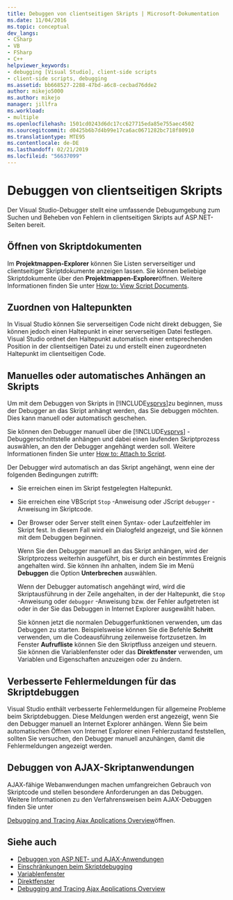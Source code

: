 ```yaml
---
title: Debuggen von clientseitigen Skripts | Microsoft-Dokumentation
ms.date: 11/04/2016
ms.topic: conceptual
dev_langs:
- CSharp
- VB
- FSharp
- C++
helpviewer_keywords:
- debugging [Visual Studio], client-side scripts
- client-side scripts, debugging
ms.assetid: bb668527-2288-47bd-a6c8-cecbad76dde2
author: mikejo5000
ms.author: mikejo
manager: jillfra
ms.workload:
- multiple
ms.openlocfilehash: 1501cd0243d6dc17cc627715eda85e755aec4502
ms.sourcegitcommit: d0425b6b7d4b99e17ca6ac0671282bc718f80910
ms.translationtype: MTE95
ms.contentlocale: de-DE
ms.lasthandoff: 02/21/2019
ms.locfileid: "56637099"
---
```

# <a name="client-side-script-debugging"></a>Debuggen von clientseitigen Skripts
Der Visual Studio-Debugger stellt eine umfassende Debugumgebung zum Suchen und Beheben von Fehlern in clientseitigen Skripts auf ASP.NET-Seiten bereit.

## <a name="opening-script-documents"></a>Öffnen von Skriptdokumenten
Im **Projektmappen-Explorer** können Sie Listen serverseitiger und clientseitiger Skriptdokumente anzeigen lassen. Sie können beliebige Skriptdokumente über den **Projektmappen-Explorer**öffnen. Weitere Informationen finden Sie unter [How to: View Script Documents](../debugger/how-to-view-script-documents.md).

## <a name="breakpoint-mapping"></a>Zuordnen von Haltepunkten
 In Visual Studio können Sie serverseitigen Code nicht direkt debuggen, Sie können jedoch einen Haltepunkt in einer serverseitigen Datei festlegen. Visual Studio ordnet den Haltepunkt automatisch einer entsprechenden Position in der clientseitigen Datei zu und erstellt einen zugeordneten Haltepunkt im clientseitigen Code.

## <a name="manually-or-automatically-attaching-to-script"></a>Manuelles oder automatisches Anhängen an Skripts
 Um mit dem Debuggen von Skripts in [!INCLUDE[vsprvs](../code-quality/includes/vsprvs_md.md)]zu beginnen, muss der Debugger an das Skript anhängt werden, das Sie debuggen möchten. Dies kann manuell oder automatisch geschehen.

 Sie können den Debugger manuell über die [!INCLUDE[vsprvs](../code-quality/includes/vsprvs_md.md)] -Debuggerschnittstelle anhängen und dabei einen laufenden Skriptprozess auswählen, an den der Debugger angehängt werden soll. Weitere Informationen finden Sie unter [How to: Attach to Script](../debugger/how-to-attach-to-script.md).

 Der Debugger wird automatisch an das Skript angehängt, wenn eine der folgenden Bedingungen zutrifft:

- Sie erreichen einen im Skript festgelegten Haltepunkt.

- Sie erreichen eine VBScript `Stop` -Anweisung oder JScript `debugger` -Anweisung im Skriptcode.

- Der Browser oder Server stellt einen Syntax- oder Laufzeitfehler im Skript fest. In diesem Fall wird ein Dialogfeld angezeigt, und Sie können mit dem Debuggen beginnen.

  Wenn Sie den Debugger manuell an das Skript anhängen, wird der Skriptprozess weiterhin ausgeführt, bis er durch ein bestimmtes Ereignis angehalten wird. Sie können ihn anhalten, indem Sie im Menü **Debuggen** die Option **Unterbrechen** auswählen.

  Wenn der Debugger automatisch angehängt wird, wird die Skriptausführung in der Zeile angehalten, in der der Haltepunkt, die `Stop` -Anweisung oder `debugger` -Anweisung bzw. der Fehler aufgetreten ist oder in der Sie das Debuggen in Internet Explorer ausgewählt haben.

  Sie können jetzt die normalen Debuggerfunktionen verwenden, um das Debuggen zu starten. Beispielsweise können Sie die Befehle **Schritt** verwenden, um die Codeausführung zeilenweise fortzusetzen. Im Fenster **Aufrufliste** können Sie den Skriptfluss anzeigen und steuern. Sie können die Variablenfenster oder das **Direktfenster** verwenden, um Variablen und Eigenschaften anzuzeigen oder zu ändern.

## <a name="enhanced-error-messages-for-script-debugging"></a>Verbesserte Fehlermeldungen für das Skriptdebuggen
 Visual Studio enthält verbesserte Fehlermeldungen für allgemeine Probleme beim Skriptdebuggen. Diese Meldungen werden erst angezeigt, wenn Sie den Debugger manuell an Internet Explorer anhängen. Wenn Sie beim automatischen Öffnen von Internet Explorer einen Fehlerzustand feststellen, sollten Sie versuchen, den Debugger manuell anzuhängen, damit die Fehlermeldungen angezeigt werden.

## <a name="debugging-ajax-script-applications"></a>Debuggen von AJAX-Skriptanwendungen
 AJAX-fähige Webanwendungen machen umfangreichen Gebrauch von Skriptcode und stellen besondere Anforderungen an das Debuggen. Weitere Informationen zu den Verfahrensweisen beim AJAX-Debuggen finden Sie unter

 [Debugging and Tracing Ajax Applications Overview](https://msdn.microsoft.com/Library/92684ea0-7bb4-4a34-9203-3aa6394ce375)öffnen.

## <a name="see-also"></a>Siehe auch

- [Debuggen von ASP.NET- und AJAX-Anwendungen](/visualstudio/debugger/how-to-enable-debugging-for-aspnet-applications)
- [Einschränkungen beim Skriptdebugging](../debugger/limitations-on-script-debugging.md)
- [Variablenfenster](../debugger/debugger-windows.md)
- [Direktfenster](../ide/reference/immediate-window.md)
- [Debugging and Tracing Ajax Applications Overview](https://msdn.microsoft.com/Library/92684ea0-7bb4-4a34-9203-3aa6394ce375)